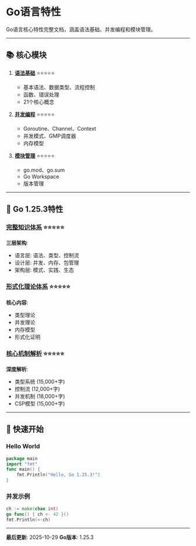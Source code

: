 # Go语言特性

Go语言核心特性完整文档，涵盖语法基础、并发编程和模块管理。

---

## 📚 核心模块

1. **[语法基础](./01-语法基础/README.md)** ⭐⭐⭐⭐⭐
   - 基本语法、数据类型、流程控制
   - 函数、错误处理
   - 21个核心概念

2. **[并发编程](./02-并发编程/README.md)** ⭐⭐⭐⭐⭐
   - Goroutine、Channel、Context
   - 并发模式、GMP调度器
   - 内存模型

3. **[模块管理](./03-模块管理/README.md)** ⭐⭐⭐⭐⭐
   - go.mod、go.sum
   - Go Workspace
   - 版本管理

---

## 🎯 Go 1.25.3特性

### [完整知识体系](./00-Go-1.25.3完整知识体系总览-2025.md) ⭐⭐⭐⭐⭐

**三层架构**:

- 语言层: 语法、类型、控制流
- 设计层: 并发、内存、包管理
- 架构层: 模式、实践、生态

### [形式化理论体系](./00-Go-1.25.3形式化理论体系/README.md) ⭐⭐⭐⭐⭐

**核心内容**:

- 类型理论
- 并发理论
- 内存模型
- 形式化证明

### [核心机制解析](./00-Go-1.25.3核心机制完整解析/README.md) ⭐⭐⭐⭐⭐

**深度解析**:

- 类型系统 (15,000+字)
- 控制流 (12,000+字)
- 并发机制 (18,000+字)
- CSP模型 (15,000+字)

---

## 🚀 快速开始

### Hello World

```go
package main
import "fmt"
func main() {
    fmt.Println("Hello, Go 1.25.3!")
}
```

### 并发示例

```go
ch := make(chan int)
go func() { ch <- 42 }()
fmt.Println(<-ch)
```

---

**最后更新**: 2025-10-29
**Go版本**: 1.25.3
